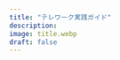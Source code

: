 ```yaml
---
title: "テレワーク実践ガイド"
description: 
image: title.webp
draft: false
---
```

<div id='product-component-1627483918148'></div>
<script type="text/javascript">
/*<![CDATA[*/
(function () {
  var scriptURL = 'https://sdks.shopifycdn.com/buy-button/latest/buy-button-storefront.min.js';
  if (window.ShopifyBuy) {
    if (window.ShopifyBuy.UI) {
      ShopifyBuyInit();
    } else {
      loadScript();
    }
  } else {
    loadScript();
  }
  function loadScript() {
    var script = document.createElement('script');
    script.async = true;
    script.src = scriptURL;
    (document.getElementsByTagName('head')[0] || document.getElementsByTagName('body')[0]).appendChild(script);
    script.onload = ShopifyBuyInit;
  }
  function ShopifyBuyInit() {
    var client = ShopifyBuy.buildClient({
      domain: 'linkup-works.myshopify.com',
      storefrontAccessToken: '891d1bc551076823c13d9e19798a6bce',
    });
    ShopifyBuy.UI.onReady(client).then(function (ui) {
      ui.createComponent('product', {
        id: '6905168462006',
        node: document.getElementById('product-component-1627483918148'),
        moneyFormat: '%C2%A5%7B%7Bamount_no_decimals%7D%7D',
        options: {
  "product": {
    "styles": {
      "product": {
        "@media (min-width: 601px)": {
          "max-width": "100%",
          "margin-left": "0",
          "margin-bottom": "50px"
        },
        "text-align": "left"
      },
      "title": {
        "font-size": "26px"
      },
      "button": {
        ":hover": {
          "background-color": "#28a2cf"
        },
        "background-color": "#2cb4e6",
        ":focus": {
          "background-color": "#28a2cf"
        },
        "border-radius": "7px"
      },
      "price": {
        "font-size": "18px"
      },
      "compareAt": {
        "font-size": "15.299999999999999px"
      },
      "unitPrice": {
        "font-size": "15.299999999999999px"
      }
    },
    "buttonDestination": "checkout",
    "layout": "horizontal",
    "contents": {
      "img": false,
      "imgWithCarousel": true,
      "description": true
    },
    "width": "100%",
    "text": {
      "button": "購入する"
    }
  },
  "productSet": {
    "styles": {
      "products": {
        "@media (min-width: 601px)": {
          "margin-left": "-20px"
        }
      }
    }
  },
  "modalProduct": {
    "contents": {
      "img": false,
      "imgWithCarousel": true,
      "button": false,
      "buttonWithQuantity": true
    },
    "styles": {
      "product": {
        "@media (min-width: 601px)": {
          "max-width": "100%",
          "margin-left": "0px",
          "margin-bottom": "0px"
        }
      },
      "button": {
        ":hover": {
          "background-color": "#28a2cf"
        },
        "background-color": "#2cb4e6",
        ":focus": {
          "background-color": "#28a2cf"
        },
        "border-radius": "7px"
      },
      "title": {
        "font-family": "Helvetica Neue, sans-serif",
        "font-weight": "bold",
        "font-size": "26px",
        "color": "#4c4c4c"
      },
      "price": {
        "font-family": "Helvetica Neue, sans-serif",
        "font-weight": "normal",
        "font-size": "18px",
        "color": "#4c4c4c"
      },
      "compareAt": {
        "font-family": "Helvetica Neue, sans-serif",
        "font-weight": "normal",
        "font-size": "15.299999999999999px",
        "color": "#4c4c4c"
      },
      "unitPrice": {
        "font-family": "Helvetica Neue, sans-serif",
        "font-weight": "normal",
        "font-size": "15.299999999999999px",
        "color": "#4c4c4c"
      }
    },
    "text": {
      "button": "Add to cart"
    }
  },
  "option": {},
  "cart": {
    "styles": {
      "button": {
        ":hover": {
          "background-color": "#28a2cf"
        },
        "background-color": "#2cb4e6",
        ":focus": {
          "background-color": "#28a2cf"
        },
        "border-radius": "7px"
      }
    },
    "text": {
      "total": "Subtotal",
      "button": "Checkout"
    },
    "popup": false
  },
  "toggle": {
    "styles": {
      "toggle": {
        "background-color": "#2cb4e6",
        ":hover": {
          "background-color": "#28a2cf"
        },
        ":focus": {
          "background-color": "#28a2cf"
        }
      }
    }
  }
},
      });
    });
  }
})();
/*]]>*/
</script>